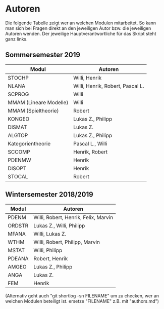 # Autoren

Die folgende Tabelle zeigt wer an welchen Modulen mitarbeitet. So kann man sich bei Fragen direkt an den jeweiligen Autor bzw. die jeweiligen Autoren wenden. 
Der jeweilige Hauptverantwortliche für das Skript steht ganz links.

## Sommersemester 2019

| Modul  | Autoren              			|
| ------ | ------               			|
| STOCHP | Willi, Henrik   |
| NLANA  | Willi, Henrik, Robert, Pascal L.   |
| SCPROG | Willi	|
| MMAM (Lineare Modelle)  | Willi	|
| MMAM (Spieltheorie) | Robert |
| KONGEO  | Lukas Z., Philipp              			|
| DISMAT | Lukas Z.         			|
| ALGTOP  | Lukas Z., Philipp	|
| Kategorientheorie    | Pascal L., Willi		|
| SCCOMP | Henrik, Robert     |
| PDENMW | Henrik     |
| DISOPT | Henrik     |
| STOCAL | Robert |


## Wintersemester 2018/2019

| Modul  | Autoren              			|
| ------ | ------               			|
| PDENM  | Willi, Robert, Henrik, Felix, Marvin  	|
| ORDSTR | Lukas Z., Willi, Philipp			|
| MFANA  | Willi, Lukas Z.			|
| WTHM   | Willi, Robert, Philipp, Marvin	|
| MSTAT  | Willi, Philipp                			|
| PDEANA | Robert, Henrik          			|
| AMGEO  | Lukas Z., Philipp 		|
| ANGA   | Lukas Z.   	|
| FEM    | Henrik				|

(Alternativ geht auch "git shortlog -sn FILENAME" um zu checken, wer an welchen Modulen beteiligt ist. ersetze "FILENAME" z.B. mit "authors.md")
